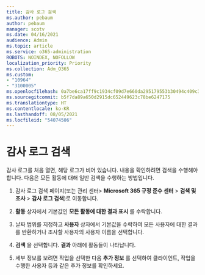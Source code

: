 ```yaml
---
title: 감사 로그 검색
ms.author: pebaum
author: pebaum
manager: scotv
ms.date: 04/16/2021
audience: Admin
ms.topic: article
ms.service: o365-administration
ROBOTS: NOINDEX, NOFOLLOW
localization_priority: Priority
ms.collection: Adm_O365
ms.custom:
- "10964"
- "3100005"
ms.openlocfilehash: 0a7be6ca17ff9c1934cf09d7e660da295179553b30494c409c345c5e3b5c5fd8
ms.sourcegitcommit: b5f7da89a650d2915dc652449623c78be6247175
ms.translationtype: HT
ms.contentlocale: ko-KR
ms.lasthandoff: 08/05/2021
ms.locfileid: "54074506"
---
```

# <a name="retrieve-the-audit-logs"></a>감사 로그 검색

감사 로그를 처음 열면, 해당 로그가 비어 있습니다. 내용을 확인하려면 검색을 수행해야 합니다. 다음은 모든 활동에 대해 일반 검색을 수행하는 방법입니다.

1. 감사 로그 검색 페이지(또는 관리 센터> **Microsoft 365 규정 준수 센터** > **검색 및 조사** > **감사 로그 검색**)로 이동합니다.

1. **활동** 상자에서 기본값인 **모든 활동에 대한 결과 표시** 를 수락합니다.

1. 날짜 범위를 지정하고 **사용자** 상자에서 기본값을 수락하여 모든 사용자에 대한 결과를 반환하거나 조사할 사용자의 사용자 이름을 선택합니다.

1. **검색** 을 선택합니다. **결과** 아래에 활동들이 나타납니다.

1. 세부 정보를 보려면 작업을 선택한 다음 **추가 정보** 를 선택하여 클라이언트, 작업을 수행한 사용자 등과 같은 추가 정보를 확인하세요.
